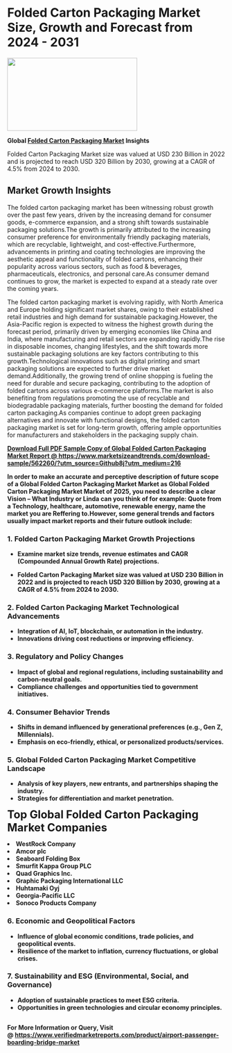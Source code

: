 <H1>Folded Carton Packaging Market Size, Growth and Forecast from 2024 - 2031</H1><img class="aligncenter size-medium wp-image-584254" src="https://thirdeyenews.in/wp-content/uploads/2024/09/Global-Market-Research-300x168.jpeg" alt="" width="300" height="168" /><p><strong>Global&nbsp;<a href="https://www.marketsizeandtrends.com/download-sample/562260/?utm_source=Github8j?utm_medium=216">Folded Carton Packaging Market</a> Insights</strong></p><p>Folded Carton Packaging Market size was valued at USD 230 Billion in 2022 and is projected to reach USD 320 Billion by 2030, growing at a CAGR of 4.5% from 2024 to 2030.</p><p><h2>Market Growth Insights</h2> <p>The folded carton packaging market has been witnessing robust growth over the past few years, driven by the increasing demand for consumer goods, e-commerce expansion, and a strong shift towards sustainable packaging solutions.The growth is primarily attributed to the increasing consumer preference for environmentally friendly packaging materials, which are recyclable, lightweight, and cost-effective.Furthermore, advancements in printing and coating technologies are improving the aesthetic appeal and functionality of folded cartons, enhancing their popularity across various sectors, such as food & beverages, pharmaceuticals, electronics, and personal care.As consumer demand continues to grow, the market is expected to expand at a steady rate over the coming years.</p> <p><strong><a href="#"></a></strong></p> <p>The folded carton packaging market is evolving rapidly, with North America and Europe holding significant market shares, owing to their established retail industries and high demand for sustainable packaging.However, the Asia-Pacific region is expected to witness the highest growth during the forecast period, primarily driven by emerging economies like China and India, where manufacturing and retail sectors are expanding rapidly.The rise in disposable incomes, changing lifestyles, and the shift towards more sustainable packaging solutions are key factors contributing to this growth.Technological innovations such as digital printing and smart packaging solutions are expected to further drive market demand.Additionally, the growing trend of online shopping is fueling the need for durable and secure packaging, contributing to the adoption of folded cartons across various e-commerce platforms.The market is also benefiting from regulations promoting the use of recyclable and biodegradable packaging materials, further boosting the demand for folded carton packaging.As companies continue to adopt green packaging alternatives and innovate with functional designs, the folded carton packaging market is set for long-term growth, offering ample opportunities for manufacturers and stakeholders in the packaging supply chain.</p> <p><strong><a href="#"></p><p><span class=""><strong>Download Full PDF Sample Copy of Global Folded Carton Packaging Market Report</strong> @ <a href="https://www.marketsizeandtrends.com/download-sample/562260/?utm_source=Github8j?utm_medium=216" target="_blank">https://www.marketsizeandtrends.com/download-sample/562260/?utm_source=Github8j?utm_medium=216</a></span></p><p>In order to make an accurate and perceptive description of future scope of a Global&nbsp;Folded Carton Packaging Market Market as Global&nbsp;Folded Carton Packaging Market Market of 2025, you need to describe a clear Vision &ndash; What Industry or Linda can you think of for example: Quote from a Technology, healthcare, automotive, renewable energy, name the market you are Reffering to.However, some general trends and factors usually impact market reports and their future outlook include:</p><h3>1.&nbsp;<strong>Folded Carton Packaging Market Growth Projections</strong></h3><ul><li>Examine market size trends, revenue estimates and CAGR (Compounded Annual Growth Rate) projections.</li><li><p>Folded Carton Packaging Market size was valued at USD 230 Billion in 2022 and is projected to reach USD 320 Billion by 2030, growing at a CAGR of 4.5% from 2024 to 2030.</p></li></ul><h3>2.&nbsp;<strong>Folded Carton Packaging Market Technological Advancements</strong></h3><ul><li>Integration of AI, IoT, blockchain, or automation in the industry.</li><li>Innovations driving cost reductions or improving efficiency.</li></ul><h3>3.&nbsp;<strong>Regulatory and Policy Changes</strong></h3><ul><li>Impact of global and regional regulations, including sustainability and carbon-neutral goals.</li><li>Compliance challenges and opportunities tied to government initiatives.</li></ul><h3>4.&nbsp;<strong>Consumer Behavior Trends</strong></h3><ul><li>Shifts in demand influenced by generational preferences (e.g., Gen Z, Millennials).</li><li>Emphasis on eco-friendly, ethical, or personalized products/services.</li></ul><h3>5.&nbsp;<strong>Global Folded Carton Packaging Market Competitive Landscape</strong></h3><ul><li>Analysis of key players, new entrants, and partnerships shaping the industry.</li><li>Strategies for differentiation and market penetration.</li></ul><p data-pm-slice="1 1 []"><span style="color: inherit; font-family: inherit; font-size: 25px;">Top Global Folded Carton Packaging Market Companies</span></p><div class="" data-test-id=""><p><li>WestRock Company</li><li> Amcor plc</li><li> Seaboard Folding Box</li><li> Smurfit Kappa Group PLC</li><li> Quad Graphics Inc.</li><li> Graphic Packaging International LLC</li><li> Huhtamaki Oyj</li><li> Georgia-Pacific LLC</li><li> Sonoco Products Company</li></p></div><h3>6.&nbsp;<strong>Economic and Geopolitical Factors</strong></h3><ul><li>Influence of global economic conditions, trade policies, and geopolitical events.</li><li>Resilience of the market to inflation, currency fluctuations, or global crises.</li></ul><h3>7.&nbsp;<strong>Sustainability and ESG (Environmental, Social, and Governance)</strong></h3><ul><li>Adoption of sustainable practices to meet ESG criteria.</li><li>Opportunities in green technologies and circular economy principles.</li></ul><h2><strong style="font-size: 14px;">For More Information or Query, Visit @&nbsp;</strong><a style="background-color: #ffffff; font-size: 14px;" href="https://www.marketsizeandtrends.com/report/folded-carton-packaging-market/" target="_blank">https://www.verifiedmarketreports.com/product/airport-passenger-boarding-bridge-market</a></h2>